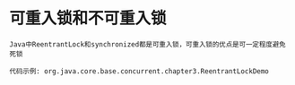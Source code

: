 # 可重入锁和不可重入锁

    Java中ReentrantLock和synchronized都是可重入锁，可重入锁的优点是可一定程度避免死锁

    代码示例: org.java.core.base.concurrent.chapter3.ReentrantLockDemo